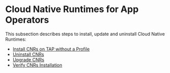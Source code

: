 # Cloud Native Runtimes for App Operators

This subsection describes steps to install, update and uninstall Cloud Native Runtimes:

- [Install CNRs on TAP without a Profile](./install.hbs.md)
- [Uninstall CNRs](./uninstall.hbs.md)
- [Upgrade CNRs](./upgrade.hbs.md)
- [Verify CNRs Installation](./verify-installation.hbs.md)